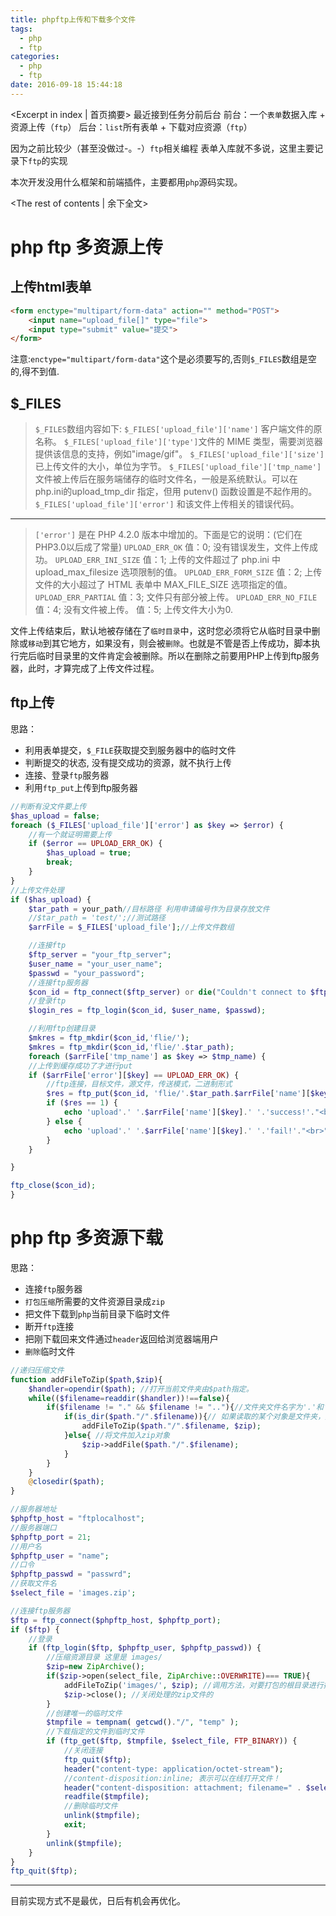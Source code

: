 ```yaml
---
title: phpftp上传和下载多个文件
tags:
  - php 
  - ftp
categories:
  - php
  - ftp
date: 2016-09-18 15:44:18
---
```

<Excerpt in index | 首页摘要> 
最近接到任务分前后台
前台：一个`表单`数据入库 + 资源上传（``ftp``）
后台：``list``所有表单 + 下载对应资源（``ftp``）

因为之前比较少（甚至没做过-。-）``ftp``相关编程
表单入库就不多说，这里主要记录下``ftp``的实现

本次开发没用什么框架和前端插件，主要都用``php``源码实现。
<!-- more -->
<The rest of contents | 余下全文>
# php ftp 多资源上传 #
## 上传html表单 ##
```html
<form enctype="multipart/form-data" action="" method="POST">
    <input name="upload_file[]" type="file">
    <input type="submit" value="提交">
</form> 
```

注意:``enctype="multipart/form-data"``这个是必须要写的,否则``$_FILES``数组是空的,得不到值.

## $_FILES ##
> ``$_FILES``数组内容如下: 
``$_FILES['upload_file']['name']`` 客户端文件的原名称。 
``$_FILES['upload_file']['type']``文件的 MIME 类型，需要浏览器提供该信息的支持，例如"image/gif"。 
``$_FILES['upload_file']['size']`` 已上传文件的大小，单位为字节。 
``$_FILES['upload_file']['tmp_name']`` 文件被上传后在服务端储存的临时文件名，一般是系统默认。可以在php.ini的upload_tmp_dir 指定，但用 putenv() 函数设置是不起作用的。 
``$_FILES['upload_file']['error']`` 和该文件上传相关的错误代码。

---

> ``['error']`` 是在 PHP 4.2.0 版本中增加的。下面是它的说明：(它们在PHP3.0以后成了常量) 
``UPLOAD_ERR_OK``
值：0; 没有错误发生，文件上传成功。 
``UPLOAD_ERR_INI_SIZE`` 
 值：1; 上传的文件超过了 php.ini 中 upload_max_filesize 选项限制的值。 
``UPLOAD_ERR_FORM_SIZE`` 
值：2; 上传文件的大小超过了 HTML 表单中 MAX_FILE_SIZE 选项指定的值。 
``UPLOAD_ERR_PARTIAL``
值：3; 文件只有部分被上传。 
``UPLOAD_ERR_NO_FILE``
值：4; 没有文件被上传。 
值：5; 上传文件大小为0. 

文件上传结束后，默认地被存储在了``临时目录``中，这时您必须将它从临时目录中删除或``移动``到其它地方，如果没有，则会被``删除``。也就是不管是否上传成功，脚本执行完后临时目录里的文件肯定会被删除。所以在删除之前要用PHP上传到ftp服务器，此时，才算完成了上传文件过程。


## ftp上传 ##

思路：
+ 利用表单提交，``$_FILE``获取提交到服务器中的临时文件
+ 判断提交的状态, 没有提交成功的资源，就不执行上传
+ 连接、登录``ftp``服务器
+ 利用``ftp_put``上传到ftp服务器

```php
//判断有没文件要上传
$has_upload = false;
foreach ($_FILES['upload_file']['error'] as $key => $error) {
    //有一个就证明需要上传
    if ($error == UPLOAD_ERR_OK) {
        $has_upload = true;
        break;
    }     
}
//上传文件处理
if ($has_upload) {
    $tar_path = your_path//目标路径 利用申请编号作为目录存放文件
    //$tar_path = 'test/';//测试路径
    $arrFile = $_FILES['upload_file'];//上传文件数组

    //连接ftp
    $ftp_server = "your_ftp_server";
    $user_name = "your_user_name";
    $passwd = "your_password";
    //连接ftp服务器
    $con_id = ftp_connect($ftp_server) or die("Couldn't connect to $ftp_server");
    //登录ftp
    $login_res = ftp_login($con_id, $user_name, $passwd);

    //利用ftp创建目录
    $mkres = ftp_mkdir($con_id,'flie/');
    $mkres = ftp_mkdir($con_id,'flie/'.$tar_path);
    foreach ($arrFile['tmp_name'] as $key => $tmp_name) {
    //上传到缓存成功了才进行put
    if ($arrFile['error'][$key] == UPLOAD_ERR_OK) {
        //ftp连接，目标文件，源文件，传送模式，二进制形式
        $res = ftp_put($con_id, 'flie/'.$tar_path.$arrFile['name'][$key], $tmp_name, FTP_BINARY);
        if ($res == 1) {
            echo 'upload'.' '.$arrFile['name'][$key].' '.'success!'."<br>";
        } else {
            echo 'upload'.' '.$arrFile['name'][$key].' '.'fail!'."<br>";
        }   
    }

}

ftp_close($con_id);
}
```

# php ftp 多资源下载 #


思路：
+ 连接``ftp``服务器
+ ``打包压缩``所需要的文件资源目录成``zip``
+ 把文件下载到``php``当前目录下临时文件
+ 断开``ftp``连接
+ 把刚下载回来文件通过``header``返回给浏览器端用户
+ ``删除``临时文件

```php
//递归压缩文件
function addFileToZip($path,$zip){  
    $handler=opendir($path); //打开当前文件夹由$path指定。
    while(($filename=readdir($handler))!==false){
        if($filename != "." && $filename != ".."){//文件夹文件名字为'.'和‘..’，不要对他们进行操作
            if(is_dir($path."/".$filename)){// 如果读取的某个对象是文件夹，则递归
                addFileToZip($path."/".$filename, $zip);
            }else{ //将文件加入zip对象
                $zip->addFile($path."/".$filename);
            }
        }
    }
    @closedir($path);
}

//服务器地址
$phpftp_host = "ftplocalhost";
//服务器端口
$phpftp_port = 21;
//用户名
$phpftp_user = "name";
//口令
$phpftp_passwd = "passwrd";
//获取文件名
$select_file = 'images.zip';

//连接ftp服务器
$ftp = ftp_connect($phpftp_host, $phpftp_port);
if ($ftp) {
    //登录
    if (ftp_login($ftp, $phpftp_user, $phpftp_passwd)) {
        //压缩资源目录 这里是 images/
        $zip=new ZipArchive();
        if($zip->open(select_file, ZipArchive::OVERWRITE)=== TRUE){
            addFileToZip('images/', $zip); //调用方法，对要打包的根目录进行操作，并将ZipArchive的对象传递给方法
            $zip->close(); //关闭处理的zip文件的
        }
        //创建唯一的临时文件
        $tmpfile = tempnam( getcwd()."/", "temp" );
        //下载指定的文件到临时文件
        if (ftp_get($ftp, $tmpfile, $select_file, FTP_BINARY)) {
            //关闭连接
            ftp_quit($ftp);
            header("content-type: application/octet-stream");
            //content-disposition:inline; 表示可以在线打开文件！
            header("content-disposition: attachment; filename=" . $select_file);
            readfile($tmpfile);
            //删除临时文件
            unlink($tmpfile);
            exit;
        }
        unlink($tmpfile);
    }
}
ftp_quit($ftp);
```
---

目前实现方式不是最优，日后有机会再优化。
